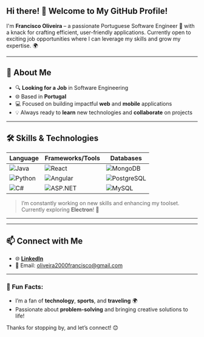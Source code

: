 ## Hi there! 👋 Welcome to My GitHub Profile!

I'm **Francisco Oliveira** – a passionate Portuguese Software Engineer 🚀 with a knack for crafting efficient, user-friendly applications. Currently open to exciting job opportunities where I can leverage my skills and grow my expertise. 🌍

---

## 🌟 About Me
- 🔍 **Looking for a Job** in Software Engineering
- 🌐 Based in **Portugal**
- 💻 Focused on building impactful **web** and **mobile** applications
- 💡 Always ready to **learn** new technologies and **collaborate** on projects

---

## 🛠️ Skills & Technologies
| Language        | Frameworks/Tools         | Databases      |
| --------------- | ------------------------ | -------------- |
| ![Java](https://img.shields.io/badge/-Java-red) | ![React](https://img.shields.io/badge/-React-blue) | ![MongoDB](https://img.shields.io/badge/-MongoDB-green) |
| ![Python](https://img.shields.io/badge/-Python-blue) | ![Angular](https://img.shields.io/badge/-Angular-red) | ![PostgreSQL](https://img.shields.io/badge/-PostgreSQL-blue) |
| ![C#](https://img.shields.io/badge/-C%23-purple) | ![ASP.NET](https://img.shields.io/badge/-ASP.NET-purple) | ![MySQL](https://img.shields.io/badge/-MySQL-blue) |

> I’m constantly working on new skills and enhancing my toolset. Currently exploring **Electron**! 🚀

---

<!--
## 📈 GitHub Stats
![Francisco's GitHub stats](https://github-readme-stats.vercel.app/api?username=FranciscoOliveira55&show_icons=true&theme=radical)
-->

---

## 📫 Connect with Me
- 🌐 [**LinkedIn**](https://www.linkedin.com/in/francisco-oliveira-5b7b70216/)
- 📧 Email: oliveira2000francisco@gmail.com

---

### 💬 Fun Facts:
- I’m a fan of **technology**, **sports**, and **traveling** 🌍
- Passionate about **problem-solving** and bringing creative solutions to life!
  
Thanks for stopping by, and let’s connect! 😊





<!--
**FranciscoOliveira55/FranciscoOliveira55** is a ✨ _special_ ✨ repository because its `README.md` (this file) appears on your GitHub profile.

Here are some ideas to get you started:

- 🔭 I’m currently working on ...
- 🌱 I’m currently learning ...
- 👯 I’m looking to collaborate on ...
- 🤔 I’m looking for help with ...
- 💬 Ask me about ...
- 📫 How to reach me: ...
- 😄 Pronouns: ...
- ⚡ Fun fact: ...
-->
